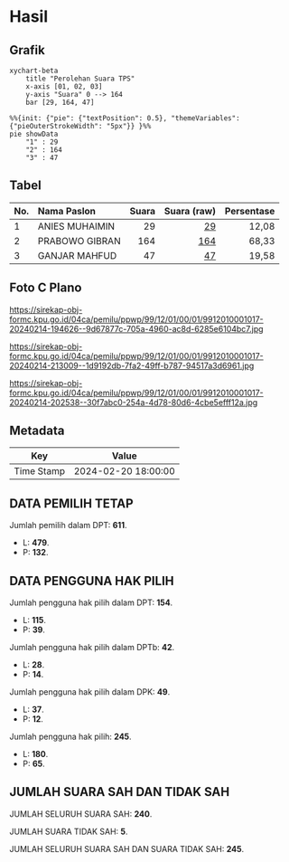 # Hasil

## Grafik

```mermaid
xychart-beta
    title "Perolehan Suara TPS"
    x-axis [01, 02, 03]
    y-axis "Suara" 0 --> 164
    bar [29, 164, 47]
```

```mermaid
%%{init: {"pie": {"textPosition": 0.5}, "themeVariables": {"pieOuterStrokeWidth": "5px"}} }%%
pie showData
    "1" : 29
    "2" : 164
    "3" : 47
```

## Tabel

| No. | Nama Paslon    | Suara | Suara (raw) | Persentase |
|:--- |:-------------- | -----:| -----------:| ----------:|
| 1   | ANIES MUHAIMIN | 29    | [29][p-1]   | 12,08      |
| 2   | PRABOWO GIBRAN | 164   | [164][p-2]  | 68,33      |
| 3   | GANJAR MAHFUD  | 47    | [47][p-3]   | 19,58      |


[p-1]: https://github.com/gigit-pemilu/pemilu-2024-99-luar-negeri/blob/main/pilpres/hitung-suara/sub/99-luar-negeri/sub/12-bandar-seri-begawan-brunei-darussalam/sub/01-bandar-seri-begawan-brunei-darussalam/sub/0001-bandar-seri-begawan-brunei-darussalam/sub/017-tps-016/sub/paslon-1.txt
[p-2]: https://github.com/gigit-pemilu/pemilu-2024-99-luar-negeri/blob/main/pilpres/hitung-suara/sub/99-luar-negeri/sub/12-bandar-seri-begawan-brunei-darussalam/sub/01-bandar-seri-begawan-brunei-darussalam/sub/0001-bandar-seri-begawan-brunei-darussalam/sub/017-tps-016/sub/paslon-2.txt
[p-3]: https://github.com/gigit-pemilu/pemilu-2024-99-luar-negeri/blob/main/pilpres/hitung-suara/sub/99-luar-negeri/sub/12-bandar-seri-begawan-brunei-darussalam/sub/01-bandar-seri-begawan-brunei-darussalam/sub/0001-bandar-seri-begawan-brunei-darussalam/sub/017-tps-016/sub/paslon-3.txt

## Foto C Plano

https://sirekap-obj-formc.kpu.go.id/04ca/pemilu/ppwp/99/12/01/00/01/9912010001017-20240214-194626--9d67877c-705a-4960-ac8d-6285e6104bc7.jpg

https://sirekap-obj-formc.kpu.go.id/04ca/pemilu/ppwp/99/12/01/00/01/9912010001017-20240214-213009--1d9192db-7fa2-49ff-b787-94517a3d6961.jpg

https://sirekap-obj-formc.kpu.go.id/04ca/pemilu/ppwp/99/12/01/00/01/9912010001017-20240214-202538--30f7abc0-254a-4d78-80d6-4cbe5efff12a.jpg


## Metadata

| Key        | Value               |
| ---------- | ------------------- |
| Time Stamp | 2024-02-20 18:00:00 |


## DATA PEMILIH TETAP

Jumlah pemilih dalam DPT: **611**.
 * L: **479**.
 * P: **132**.

## DATA PENGGUNA HAK PILIH

Jumlah pengguna hak pilih dalam DPT: **154**.
 * L: **115**.
 * P: **39**.

Jumlah pengguna hak pilih dalam DPTb: **42**.
 * L: **28**.
 * P: **14**.

Jumlah pengguna hak pilih dalam DPK: **49**.
 * L: **37**.
 * P: **12**.

Jumlah pengguna hak pilih: **245**.
 * L: **180**.
 * P: **65**.

## JUMLAH SUARA SAH DAN TIDAK SAH

JUMLAH SELURUH SUARA SAH: **240**.

JUMLAH SUARA TIDAK SAH: **5**.

JUMLAH SELURUH SUARA SAH DAN SUARA TIDAK SAH: **245**.


